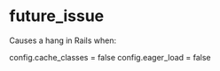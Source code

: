 # future_issue

Causes a hang in Rails when:

config.cache_classes = false
config.eager_load = false
